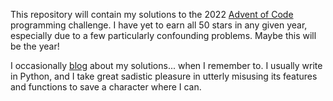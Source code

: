 This repository will contain my solutions to the 2022 [Advent of Code](https://adventofcode.com) programming challenge.
I have yet to earn all 50 stars in any given year, especially due to a few particularly confounding problems. Maybe this will be the year!

I occasionally [blog](https://oliverpdaniel.tumblr.com/) about my solutions... when I remember to. I usually write in Python, and I take great sadistic pleasure in utterly misusing its features and functions to save a character where I can.